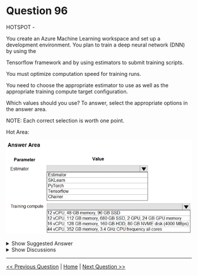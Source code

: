# Question 96

HOTSPOT -

You create an Azure Machine Learning workspace and set up a development environment. You plan to train a deep neural network (DNN) by using the

Tensorflow framework and by using estimators to submit training scripts.

You must optimize computation speed for training runs.

You need to choose the appropriate estimator to use as well as the appropriate training compute target configuration.

Which values should you use? To answer, select the appropriate options in the answer area.

NOTE: Each correct selection is worth one point.

Hot Area:

![Question Image](images/q96_q_0012400001.png)

<details>
  <summary>Show Suggested Answer</summary>

  <img src="images/q96_ans_0_0012500001.png" alt="Answer Image"><br>
<p>Box 1: Tensorflow -</p>
<p>TensorFlow represents an estimator for training in TensorFlow experiments.</p>
<p>Box 2: 12 vCPU, 112 GB memory..,2 GPU,..</p>
<p>Use GPUs for the deep neural network.</p>
<p>Reference:</p>
<p>https://docs.microsoft.com/en-us/python/api/azureml-train-core/azureml.train.dnn</p>

</details>

<details>
  <summary>Show Discussions</summary>

<blockquote><p><strong>MarinaMijailovic</strong> <code>(Fri 31 May 2024 12:37)</code> - <em>Upvotes: 1</em></p><p>How do you know which training compute to choose? There are so many details. How to know in general what are the best options?</p></blockquote>
<blockquote><p><strong>lcgcastro96</strong> <code>(Thu 13 Jun 2024 14:09)</code> - <em>Upvotes: 5</em></p><p>TensorFlow will normally require GPU for faster computation times, the only machine there with GPU is the solution chosen one</p></blockquote>
<blockquote><p><strong>PremPatrick</strong> <code>(Sun 12 Nov 2023 06:43)</code> - <em>Upvotes: 1</em></p><p>Why not Pytorch as option?</p></blockquote>
<blockquote><p><strong>RicSpd</strong> <code>(Thu 23 Nov 2023 13:53)</code> - <em>Upvotes: 6</em></p><p>Because it is written &quot;by using the Tensorflow framework&quot;</p></blockquote>
<blockquote><p><strong>AjoseO</strong> <code>(Sun 19 Feb 2023 12:45)</code> - <em>Upvotes: 4</em></p><p>Correct! DNN frameworks include TensorFlow and Pytorch, and works best with GPU!</p></blockquote>
<blockquote><p><strong>renuka1234</strong> <code>(Fri 09 Dec 2022 08:50)</code> - <em>Upvotes: 4</em></p><p>Correct</p></blockquote>

</details>

---

[<< Previous Question](question_95.md) | [Home](/index.md) | [Next Question >>](question_97.md)
